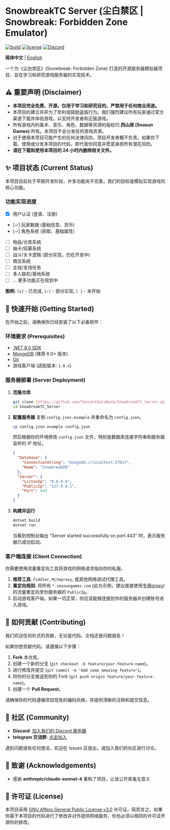 # SnowbreakTC Server (尘白禁区 | Snowbreak: Forbidden Zone Emulator)

[![build](https://img.shields.io/badge/build-passing-brightgreen.svg)](https://github.com/TencentDataBank/SnowbreakTC_Server/actions)
[![license](https://img.shields.io/badge/license-AGPL--3.0-blue.svg)](https://github.com/TencentDataBank/SnowbreakTC_Server/blob/main/LICENSE)
[![Discord](https://img.shields.io/discord/123456789.svg?logo=discord&color=7289DA)](https://discord.gg/your-invite-code)

**简体中文** | [English](./README_en.md)

一个为《尘白禁区》(Snowbreak: Forbidden Zone) 打造的开源服务器模拟器项目，旨在学习和研究游戏服务器的实现技术。

## ⚠️ 重要声明 (Disclaimer)

* **本项目完全免费、开源，仅用于学习和研究目的，严禁用于任何商业用途。**
* 本项目的建立并非为了牟利或鼓励盗版行为。我们强烈建议所有玩家通过官方渠道下载并体验游戏，以支持开发者和正版游戏。
* 所有游戏内的美术、音乐、角色、数据等资源的版权归 **西山居 (Seasun Games)** 所有。本项目不会分发任何游戏资源。
* 对于使用本项目可能产生的任何法律风险，项目开发者概不负责。如果你下载、使用或分发本项目的代码，即代表你同意并愿意承担所有潜在风险。
* **请在下载和使用本项目的 24 小时内删除相关文件。**

## ✨ 项目状态 (Current Status)

本项目目前处于早期开发阶段，许多功能尚不完善。我们的目标是模拟实现游戏的核心功能。

### 功能实现进度

* [x] 用户认证 (登录、注册)
* [✓] 玩家数据 (基础信息、货币)
* [✓] 角色系统 (获取、基础属性)
* [ ] 物品/仓库系统
* [ ] 抽卡/招募系统
* [ ] 战斗/关卡逻辑 (部分实现，仍在开发中)
* [ ] 商店系统
* [ ] 主线/支线任务
* [ ] 多人联机/基地系统
* [ ] ... 更多功能正在规划中

**图例:** `[x]` - 已完成, `[✓]` - 部分实现, `[ ]` - 未开始

## 🚀 快速开始 (Getting Started)

在开始之前，请确保你已经安装了以下必备软件：

### 环境要求 (Prerequisites)

* [.NET 8.0 SDK](https://dotnet.microsoft.com/download/dotnet/8.0)
* [MongoDB](https://www.mongodb.com/try/download/community) (推荐 6.0+ 版本)
* [Git](https://git-scm.com/downloads/)
* 游戏客户端 (适配版本: `1.8.x`)

### 服务器部署 (Server Deployment)

1.  **克隆仓库**
    ```bash
    git clone [https://github.com/TencentDataBank/SnowbreakTC_Server.git](https://github.com/TencentDataBank/SnowbreakTC_Server.git)
    cd SnowbreakTC_Server
    ```

2.  **配置服务器**
    复制 `config.json.example` 并重命名为 `config.json`。
    ```bash
    cp config.json.example config.json
    ```
    然后根据你的环境修改 `config.json` 文件，特别是数据库连接字符串和服务器监听的 IP 地址。
    ```json
    {
      "Database": {
        "ConnectionString": "mongodb://localhost:27017",
        "Name": "SnowbreakDB"
      },
      "Server": {
        "ListenIp": "0.0.0.0",
        "PublicIp": "127.0.0.1",
        "Port": 443
      }
    }
    ```

3.  **构建并运行**
    ```bash
    dotnet build
    dotnet run
    ```
    当看到控制台输出 "Server started successfully on port 443" 时，表示服务器已成功启动。

### 客户端连接 (Client Connection)

你需要使用流量重定向工具将游戏的网络请求指向你的私服。

1.  **推荐工具**: `Fiddler`, `Mitmproxy`, 或其他网络调试代理工具。
2.  **重定向规则**: 将所有 `*.seasungames.com` (此为示例，建议直接使用[专用proxy](https://github.com/TencentDataBank/STC_Proxy)) 的流量重定向至你服务器的 `PublicIp`。
3.  启动游戏客户端。如果一切正常，你应该能够连接到你的服务器并创建账号进入游戏。

## 🤝 如何贡献 (Contributing)

我们欢迎任何形式的贡献，无论是代码、文档还是问题报告！

如果你想贡献代码，请遵循以下步骤：

1.  **Fork** 本仓库。
2.  创建一个新的分支 (`git checkout -b feature/your-feature-name`)。
3.  进行修改并提交 (`git commit -m 'Add some amazing feature'`)。
4.  将你的分支推送到你的 Fork (`git push origin feature/your-feature-name`)。
5.  创建一个 **Pull Request**。

请确保你的代码遵循项目现有的编码风格，并提供清晰的注释和提交信息。

## 💬 社区 (Community)

* **Discord**: [加入我们的 Discord 服务器](https://www.bilibili.com/video/BV1GJ411x7h7)
* **telegram 交流群**: [点击加入](https://t.me/+NeVerGoNnAgivE–yOUUp)

遇到问题或有任何想法，欢迎在 Issues 区提出，或加入我们的社区进行讨论。

## 🙏 致谢 (Acknowledgements)

* 感谢 **anthropic/claude-sonnet-4** 重构了项目，让该公开库毫无意义

## 📄 许可证 (License)

本项目采用 [GNU Affero General Public License v3.0](https://github.com/TencentDataBank/SnowbreakTC_Server_Public/blob/main/LICENSE) 许可证。简而言之，如果你基于本项目的代码进行了修改并对外提供网络服务，你也必须以相同的许可证开源你的修改。
